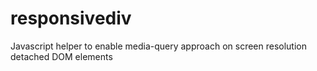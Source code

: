 responsivediv
=============

Javascript helper to enable media-query approach on screen resolution detached DOM elements
